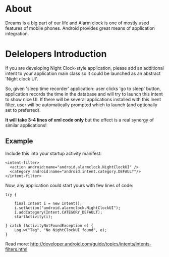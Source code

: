 # About #
Dreams is a big part of our life and Alarm clock is one of mostly used features of mobile phones.
Android provides great means of application integration.

# Delelopers Introduction #

If you are developing Night Clock-style application, please add an additional intent to your application main class so it could be launched as an abstract 'Night clock UI'.

So, given 'sleep time recorder' application: user clicks 'go to sleep' button, application records the time in the database and will try to launch this intent to show nice UI. If there will be several applications installed with this Inent filter, user will be automatically prompted which to launch (and optionally set to preferred).

**It will take 3-4 lines of xml code only** but the effect is a real synergy of similar applications!

## Example ##

Include this into your startup activity manifest:
```
<intent-filter>
  <action android:name="android.alarmclock.NightClockUI" />
  <category android:name="android.intent.category.DEFAULT"/>
</intent-filter>
```

Now, any application could start yours with few lines of code:
```
try {

    final Intent i = new Intent();
    i.setAction("android.alarmclock.NightClockUI");
    i.addCategory(Intent.CATEGORY_DEFAULT);
    startActivity(i);

} catch (ActivityNotFoundException e) {
    Log.w("Tag", "No NightClockUI found", e);
}
```

Read more:
http://developer.android.com/guide/topics/intents/intents-filters.html